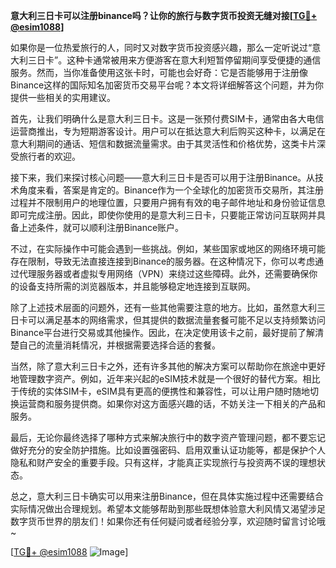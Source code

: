 **意大利三日卡可以注册binance吗？让你的旅行与数字货币投资无缝对接[[TG💪+ @esim1088](https://t.me/s/esim1088)]**

如果你是一位热爱旅行的人，同时又对数字货币投资感兴趣，那么一定听说过“意大利三日卡”。这种卡通常被用来方便游客在意大利短暂停留期间享受便捷的通信服务。然而，当你准备使用这张卡时，可能也会好奇：它是否能够用于注册像Binance这样的国际知名加密货币交易平台呢？本文将详细解答这个问题，并为你提供一些相关的实用建议。

首先，让我们明确什么是意大利三日卡。这是一张预付费SIM卡，通常由各大电信运营商推出，专为短期游客设计。用户可以在抵达意大利后购买这种卡，以满足在意大利期间的通话、短信和数据流量需求。由于其灵活性和价格优势，这类卡片深受旅行者的欢迎。

接下来，我们来探讨核心问题——意大利三日卡是否可以用于注册Binance。从技术角度来看，答案是肯定的。Binance作为一个全球化的加密货币交易所，其注册过程并不限制用户的地理位置，只要用户拥有有效的电子邮件地址和身份验证信息即可完成注册。因此，即使你使用的是意大利三日卡，只要能正常访问互联网并具备上述条件，就可以顺利注册Binance账户。

不过，在实际操作中可能会遇到一些挑战。例如，某些国家或地区的网络环境可能存在限制，导致无法直接连接到Binance的服务器。在这种情况下，你可以考虑通过代理服务器或者虚拟专用网络（VPN）来绕过这些障碍。此外，还需要确保你的设备支持所需的浏览器版本，并且能够稳定地连接到互联网。

除了上述技术层面的问题外，还有一些其他需要注意的地方。比如，虽然意大利三日卡可以满足基本的网络需求，但其提供的数据流量套餐可能不足以支持频繁访问Binance平台进行交易或其他操作。因此，在决定使用该卡之前，最好提前了解清楚自己的流量消耗情况，并根据需要选择合适的套餐。

当然，除了意大利三日卡之外，还有许多其他的解决方案可以帮助你在旅途中更好地管理数字资产。例如，近年来兴起的eSIM技术就是一个很好的替代方案。相比于传统的实体SIM卡，eSIM具有更高的便携性和兼容性，可以让用户随时随地切换运营商和服务提供商。如果你对这方面感兴趣的话，不妨关注一下相关的产品和服务。

最后，无论你最终选择了哪种方式来解决旅行中的数字资产管理问题，都不要忘记做好充分的安全防护措施。比如设置强密码、启用双重认证功能等，都是保护个人隐私和财产安全的重要手段。只有这样，才能真正实现旅行与投资两不误的理想状态。

总之，意大利三日卡确实可以用来注册Binance，但在具体实施过程中还需要结合实际情况做出合理规划。希望本文能够帮助到那些既想体验意大利风情又渴望涉足数字货币世界的朋友们！如果你还有任何疑问或者经验分享，欢迎随时留言讨论哦~ 

[[TG💪+ @esim1088](https://t.me/s/esim1088) ![Image](https://i.postimg.cc/4NQfJmqS/Snipaste-2025-05-13-00-14-12.png)]